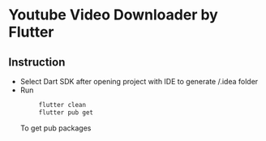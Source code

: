 # Youtube Video Downloader by Flutter

## Instruction

- Select Dart SDK after opening project with IDE to generate /.idea folder
- Run
  ```bash 
       flutter clean
       flutter pub get
  ```
    To get pub packages
